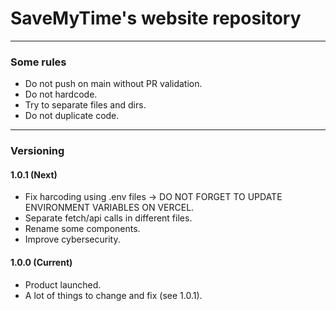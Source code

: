 # SaveMyTime's website repository
---
### Some rules
- Do not push on main without PR validation.
- Do not hardcode.
- Try to separate files and dirs.
- Do not duplicate code.
---
### Versioning
#### 1.0.1 (Next)
- Fix harcoding using .env files -> DO NOT FORGET TO UPDATE ENVIRONMENT VARIABLES ON VERCEL.
- Separate fetch/api calls in different files.
- Rename some components.
- Improve cybersecurity.
#### 1.0.0 (Current)
- Product launched.
- A lot of things to change and fix (see 1.0.1).
